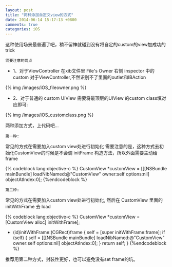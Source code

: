 ```yaml
---
layout: post
title: "两种添加自定义view的方式"
date: 2014-06-14 15:17:13 +0800
comments: true
categories: iOS
---
```


这种使用场景最普遍了吧，稍不留神就碰到没有将自定的custom的view加成功的trick

`需要注意的两点`

 * 1、对于ViewController 在xib文件里 File's Owner 右侧 inspector 中的custom 对于ViewController,不然识别不了里面的outlet和IBAction

{% img /images/iOS_fileowner.png %}

* 2、对于普通的 custom UIView 需要将最顶层的UIView 的custom class填对应即可:

{% img /images/iOS_customclass.png %}

两种添加方式，上代码吧...

`第一种:`

 常见的方式在需要加入custom view处进行初始化
 需要注意的是，这种方式去初始化CustomView的时候是不会调 initFrame 构造方法，所以外面需要主动给frame

{% codeblock lang:objective-c %}
CustomView *customView = [[[NSBundle mainBundle] loadNibNamed:@"CustomView" owner:self options:nil] objectAtIndex:0];
{%endcodeblock %}


 `第二种:`

常见的方式在需要加入custom view处进行初始化, 然后在 CustomView 里面的  initWithFrame 去 load

{% codeblock lang:objective-c %}
CustomView *customView = [CustomView alloc] initWithFrame];

- (id)initWithFrame:(CGRect)frame
{
    self = [super initWithFrame:frame];
    if (self) {
        self = [[[NSBundle mainBundle] loadNibNamed:@"CustomView" owner:self options:nil] objectAtIndex:0];
    }
    return self;
}
 {%endcodeblock %}

推荐用第二种方式，封装性更好，也可以避免没有set frame的坑。